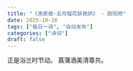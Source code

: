 ```yaml
---
title: "《渔家傲·五月榴花妖艳烘》 - 欧阳修"
date: 2025-10-16
tags: ["每日一诗", "自动发布"]
categories: ["诗词"]
draft: false
---
```


正是浴兰时节动。
菖蒲酒美清尊共。

